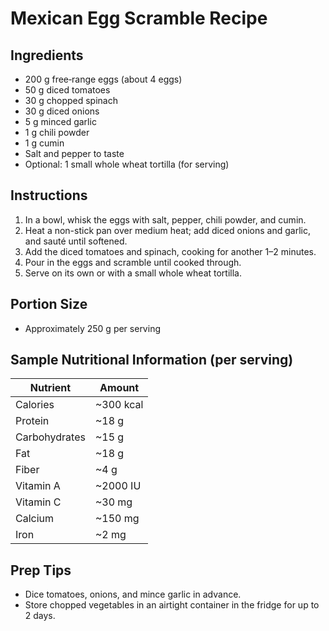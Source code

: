 # Mexican Egg Scramble Recipe

## Ingredients
- 200 g free‑range eggs (about 4 eggs)
- 50 g diced tomatoes
- 30 g chopped spinach
- 30 g diced onions
- 5 g minced garlic
- 1 g chili powder
- 1 g cumin
- Salt and pepper to taste
- Optional: 1 small whole wheat tortilla (for serving)

## Instructions
1. In a bowl, whisk the eggs with salt, pepper, chili powder, and cumin.
2. Heat a non-stick pan over medium heat; add diced onions and garlic, and sauté until softened.
3. Add the diced tomatoes and spinach, cooking for another 1–2 minutes.
4. Pour in the eggs and scramble until cooked through.
5. Serve on its own or with a small whole wheat tortilla.

## Portion Size
- Approximately 250 g per serving

## Sample Nutritional Information (per serving)
| Nutrient         | Amount    |
|------------------|-----------|
| Calories         | ~300 kcal |
| Protein          | ~18 g     |
| Carbohydrates    | ~15 g     |
| Fat              | ~18 g     |
| Fiber            | ~4 g      |
| Vitamin A        | ~2000 IU  |
| Vitamin C        | ~30 mg    |
| Calcium          | ~150 mg   |
| Iron             | ~2 mg     |

## Prep Tips
- Dice tomatoes, onions, and mince garlic in advance.
- Store chopped vegetables in an airtight container in the fridge for up to 2 days.
